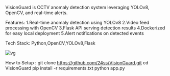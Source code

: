 VisionGuard is CCTV anomaly detection system leveraging YOLOv8, OpenCV, and real-time alerts.

Features:
1.Real-time anomaly detection using YOLOv8
2.Video feed processing with OpenCV
3.Flask API serving detection results
4.Dockerized for easy local deployment
5.Alert notifications on detected events

Tech Stack: Python,OpenCV,YOLOv8,Flask

![vg](https://github.com/user-attachments/assets/d8326937-726f-457c-86a0-ff23723d3e07)

How to Setup :
git clone https://github.com/24ss/VisionGuard.git
cd VisionGuard
pip install -r requirements.txt
python app.py
